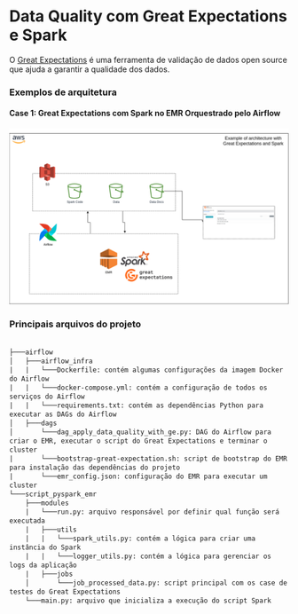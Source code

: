 # Data Quality com Great Expectations e Spark

O [Great Expectations](https://greatexpectations.io/) é uma ferramenta de validação de dados open source que ajuda a garantir a qualidade dos dados.


### Exemplos de arquitetura


#### Case 1: Great Expectations com Spark no EMR Orquestrado pelo Airflow
![alt text](https://github.com/cicerojmm/dataQualityGreatExpectationsSpark/blob/main/images/architecture-ge-simple.png?raw=true)



### Principais arquivos do projeto
```

├───airflow
│   ├───airflow_infra
|   |   └───Dockerfile: contém algumas configurações da imagem Docker do Airflow
|   |   └───docker-compose.yml: contém a configuração de todos os serviços do Airflow
|   |   └───requirements.txt: contém as dependências Python para executar as DAGs do Airflow
│   ├───dags
│       └───dag_apply_data_quality_with_ge.py: DAG do Airflow para criar o EMR, executar o script do Great Expectations e terminar o cluster
|       └───bootstrap-great-expectation.sh: script de bootstrap do EMR para instalação das dependências do projeto
|       └───emr_config.json: configuração do EMR para executar um cluster
└───script_pyspark_emr
    ├───modules
    |   └───run.py: arquivo responsável por definir qual função será executada
    |   ├───utils
    |   |   └───spark_utils.py: contém a lógica para criar uma instância do Spark
    |   |   └───logger_utils.py: contém a lógica para gerenciar os logs da aplicação
    |   ├───jobs
    │       └───job_processed_data.py: script principal com os case de testes do Great Expectations
    └───main.py: arquivo que inicializa a execução do script Spark
```
